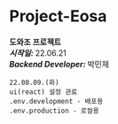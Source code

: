 # Project-Eosa
<b>도와조 프로젝트</b>  
<b><i>시작일: </i></b> 22.06.21  
<b><i>Backend Developer: </i></b> 박민재  


```
22.08.09.(화)
ui(react) 설정 관료
.env.development - 배포용  
.env.production - 로컬용
```